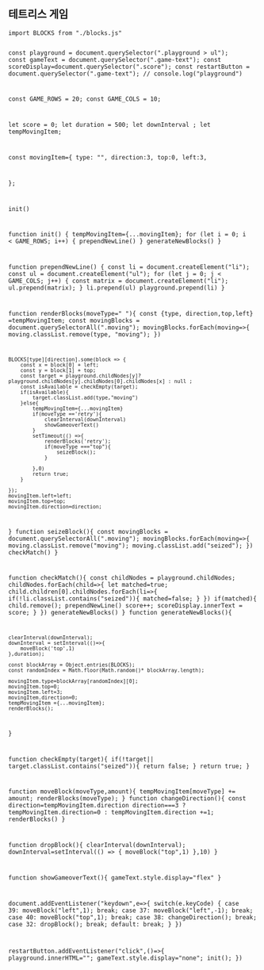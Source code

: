 <h2> 테트리스 게임</h2>
<code>import BLOCKS from "./blocks.js"


const playground = document.querySelector(".playground > ul");
const gameText = document.querySelector(".game-text");
const scoreDisplay=document.querySelector(".score");
const restartButton = document.querySelector(".game-text");
// console.log("playground")

const GAME_ROWS = 20;
const GAME_COLS = 10;

let score = 0;
let duration = 500;
let downInterval ;
let tempMovingItem;


const movingItem={
    type: "",
    direction:3,
    top:0,
    left:3,

};


init()


function init() {
    tempMovingItem={...movingItem};
    for (let i = 0; i < GAME_ROWS; i++) {
        prependNewLine()
    }
    generateNewBlocks()
}

function prependNewLine() {
    const li = document.createElement("li");
    const ul = document.createElement("ul");
    for (let j = 0; j < GAME_COLS; j++) {
        const matrix = document.createElement("li");
        ul.prepend(matrix);
    }
    li.prepend(ul)
    playground.prepend(li)
}

function renderBlocks(moveType=" "){
    const {type, direction,top,left} =tempMovingItem;
    const movingBlocks = document.querySelectorAll(".moving");
    movingBlocks.forEach(moving=>{
        moving.classList.remove(type, "moving"); 
    })

    BLOCKS[type][direction].some(block => {
        const x = block[0] + left;
        const y = block[1] + top; 
        const target = playground.childNodes[y]?playground.childNodes[y].childNodes[0].childNodes[x] : null ;
        const isAvailable = checkEmpty(target);
        if(isAvailable){
            target.classList.add(type,"moving")
        }else{
            tempMovingItem={...movingItem}
            if(moveType =='retry'){
                clearInterval(downInterval)
                showGameoverText()
            }
            setTimeout(() =>{
                renderBlocks('retry');
                if(moveType ==="top"){
                    seizeBlock();
                }
               
            },0)
            return true;
        }
        
    });
    movingItem.left=left;
    movingItem.top=top;
    movingItem.direction=direction;
}
function seizeBlock(){
    const movingBlocks = document.querySelectorAll(".moving");
    movingBlocks.forEach(moving=>{
        moving.classList.remove("moving"); 
        moving.classList.add("seized"); 
    })
    checkMatch()
}

function checkMatch(){
    const childNodes = playground.childNodes;
    childNodes.forEach(child=>{
        let matched=true;
        child.children[0].childNodes.forEach(li=>{
            if(!li.classList.contains("seized")){
                matched=false;
            }
        })
        if(matched){
            child.remove();
            prependNewLine()
            score++;
            scoreDisplay.innerText = score;
        }
    })
    generateNewBlocks()
}
function generateNewBlocks(){

    clearInterval(downInterval);
    downInterval = setInterval(()=>{
        moveBlock('top',1)
    },duration);

    const blockArray = Object.entries(BLOCKS);
    const randomIndex = Math.floor(Math.random()* blockArray.length);

    movingItem.type=blockArray[randomIndex][0];
    movingItem.top=0;
    movingItem.left=3;
    movingItem.direction=0;
    tempMovingItem ={...movingItem};
    renderBlocks(); 
}


function checkEmpty(target){
    if(!target|| target.classList.contains("seized")){
        return false;
    }
    return true;
}

function moveBlock(moveType,amount){
     tempMovingItem[moveType] += amount;
     renderBlocks(moveType);
}
function changeDirection(){
    const  direction=tempMovingItem.direction
    direction===3 ? tempMovingItem.direction=0 : tempMovingItem.direction +=1; 
    renderBlocks()
}

function dropBlock(){
    clearInterval(downInterval);
    downInterval=setInterval(() => {
        moveBlock("top",1)
    },10)
}

function showGameoverText(){
    gameText.style.display="flex"
}


document.addEventListener("keydown",e=>{
    switch(e.keyCode) {
        case 39:
            moveBlock("left",1);
            break;
        case 37:
            moveBlock("left",-1);
            break;
        case 40:
            moveBlock("top",1);
            break;
        case 38:
            changeDirection();
            break;
        case 32:
            dropBlock();
            break;
        default:
            break;
    }
})

restartButton.addEventListener("click",()=>{
    playground.innerHTML="";
    gameText.style.display="none";
    init();
})
</code>
